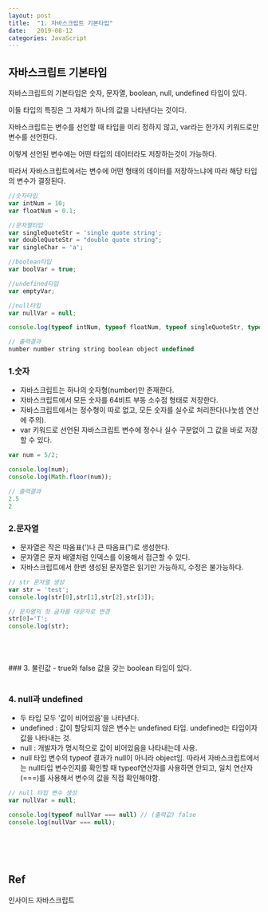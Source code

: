 ```yaml
---
layout: post
title:  "1. 자바스크립트 기본타입"
date:   2019-08-12
categories: JavaScript
---  
```

## 자바스크립트 기본타입

자바스크립트의 기본타입은 숫자, 문자열, boolean, null, undefined 타입이 있다. 

이들 타입의 특징은 그 자체가 하나의 값을 나타낸다는 것이다. 

자바스크립트는  변수를 선언할 때 타입을 미리 정하지 않고, var라는 한가지 키워드로만 변수를 선언한다. 

이렇게 선언된 변수에는 어떤 타입의 데이터라도 저장하는것이 가능하다.

따라서 자바스크립트에서는 변수에 어떤 형태의 데이터를 저장하느냐에 따라 해당 타입의 변수가 결정된다. 



```javascript
//숫자타입
var intNum = 10;
var floatNum = 0.1;

//문자열타입
var singleQuoteStr = 'single quote string';
var doubleQuoteStr = "double quote string";
var singleChar = 'a';

//boolean타입
var boolVar = true;

//undefined타입
var emptyVar;

//null타입
var nullVar = null;

console.log(typeof intNum, typeof floatNum, typeof singleQuoteStr, typeof doubleQuoteStr, typeof singleChar, typeof emptyVar, typeof nullVar);
```



```javascript
// 출력결과
number number string string boolean object undefined
```



### 1.숫자
- 자바스크립트는 하나의 숫자형(number)만 존재한다.
- 자바스크립트에서 모든 숫자를 64비트 부동 소수점 형태로 저장한다.
- 자바스크립트에서는 정수형이 따로 없고, 모든 숫자를 실수로 처리한다(나눗셈 연산에 주의).
- var 키워드로 선언된 자바스크립트 변수에 정수나 실수 구분없이 그 값을 바로 저장할 수 있다.



```javascript
var num = 5/2;

console.log(num);
console.log(Math.floor(num));
```



```javascript
// 출력결과
2.5
2
```



### 2.문자열
- 문자열은 작은 따옴표(')나 큰 따옴표(")로 생성한다.
- 문자열은 문자 배열처럼 인덱스를 이용해서 접근할 수 있다.
- 자바스크립트에서 한번 생성된 문자열은 읽기만 가능하지, 수정은 불가능하다.

```javascript
// str 문자열 생성
var str = 'test';
console.log(str[0],str[1],str[2],str[3]);

// 문자열의 첫 글자를 대문자로 변경
str[0]='T';
console.log(str);
```
<br>
<br>
<br>
### 3. 불린값  
- true와 false 값을 갖는 boolean 타입이 있다.  
<br>
<br>

### 4. null과 undefined  
- 두 타입 모두 '값이 비어있음'을 나타낸다.  
- undefined : 값이 할당되지 않은 변수는 undefined 타입. undefined는 타입이자 값을 나타내는 것.  
- null : 개발자가 명시적으로 값이 비어있음을 나타내는데 사용.  
- null 타입 변수의 typeof 결과가 null이 아니라 object임. 따라서 자바스크립트에서는 null타입 변수인지를 확인할 때 typeof연산자를 사용하면 안되고, 일치 연산자(===)를 사용해서 변수의 값을 직접 확인해야함.  
  
```javascript
// null 타입 변수 생성  
var nullVar = null;

console.log(typeof nullVar === null) // (출력값) false  
console.log(nullVar === null);
```
  
<br>
<br>
<br>
  
**Ref**  
---  
인사이드 자바스크립트
